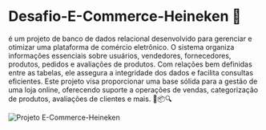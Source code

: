 # Desafio-E-Commerce-Heineken 🛒
é um projeto de banco de dados relacional desenvolvido para gerenciar e otimizar uma plataforma de comércio eletrônico. O sistema organiza informações essenciais sobre usuários, vendedores, fornecedores, produtos, pedidos e avaliações de produtos. Com relações bem definidas entre as tabelas, ele assegura a integridade dos dados e facilita consultas eficientes. Este projeto visa proporcionar uma base sólida para a gestão de uma loja online, oferecendo suporte a operações de vendas, categorização de produtos, avaliações de clientes e mais. 🚀📦🔍

![Projeto E-Commerce-Heineken](https://github.com/user-attachments/assets/070bb4f5-ab51-4c05-84eb-f3ffd0e6cd07)

